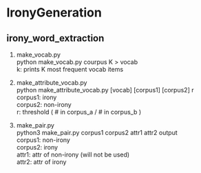 # IronyGeneration
## irony_word_extraction
  1. make_vocab.py  
    python make_vocab.py courpus K > vocab  
    k: prints K most frequent vocab items
    
  2. make_attribute_vocab.py  
    python make_attribute_vocab.py [vocab] [corpus1] [corpus2] r  
    corpus1: irony  
    corpus2: non-irony  
    r: threshold ( # in corpus_a  / # in corpus_b )  
  
  3. make_pair.py  
    python3 make_pair.py corpus1 corpus2 attr1 attr2 output  
    corpus1: non-irony  
    corpus2: irony  
    attr1: attr of non-irony (will not be used)  
    attr2: attr of irony  


